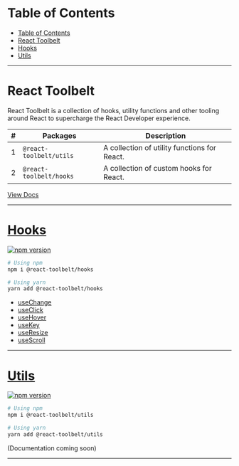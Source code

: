 # Table of Contents

- [Table of Contents](#table-of-contents)
- [React Toolbelt](#react-toolbelt)
- [Hooks](#hooks)
- [Utils](#utils)

---

# React Toolbelt

React Toolbelt is a collection of hooks, utility functions and other tooling
around React to supercharge the React Developer experience.

| #   | Packages                | Description                                  |
| --- | ----------------------- | -------------------------------------------- |
| 1   | `@react-toolbelt/utils` | A collection of utility functions for React. |
| 2   | `@react-toolbelt/hooks` | A collection of custom hooks for React.      |

[View Docs](https://reacttools.vercel.app/docs)

---

# [Hooks](src/react-toolbelt-hooks)

[![npm version](https://img.shields.io/npm/v/@react-toolbelt/hooks.svg?label=%40zenius%2Fursa&style=flat)](https://www.npmjs.com/package/@react-toolbelt/hooks)

```bash
# Using npm
npm i @react-toolbelt/hooks

# Using yarn
yarn add @react-toolbelt/hooks
```

- [useChange](src/react-toolbelt-hooks/src/hooks/useChange)
- [useClick](src/react-toolbelt-hooks/src/hooks/useClick)
- [useHover](src/react-toolbelt-hooks/src/hooks/useHover)
- [useKey](src/react-toolbelt-hooks/src/hooks/useKey)
- [useResize](src/react-toolbelt-hooks/src/hooks/useResize)
- [useScroll](src/react-toolbelt-hooks/src/hooks/useScroll)

---

# [Utils](src/react-toolbelt-utils)

[![npm version](https://img.shields.io/npm/v/@react-toolbelt/utils.svg?label=%40zenius%2Fursa&style=flat)](https://www.npmjs.com/package/@react-toolbelt/utils)

```bash
# Using npm
npm i @react-toolbelt/utils

# Using yarn
yarn add @react-toolbelt/utils
```

(Documentation coming soon)

---
